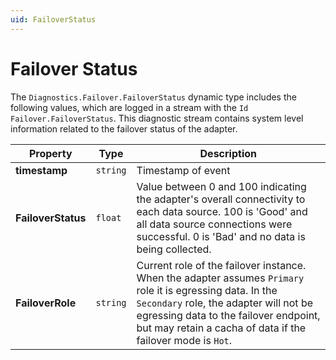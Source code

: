 ```yaml
---
uid: FailoverStatus
---
```


# Failover Status

The `Diagnostics.Failover.FailoverStatus` dynamic type includes the following values, which are logged in a stream with the `Id` `Failover.FailoverStatus`. This diagnostic stream contains system level information related to the failover status of the adapter.

| Property  | Type   | Description                                            |
| --------- | ------ | -------------------------------------------------------|
| **timestamp** | `string` | Timestamp of event                                    |
| **FailoverStatus**  | `float` | Value between 0 and 100 indicating the adapter's overall connectivity to each data source. 100 is 'Good' and all data source connections were successful. 0 is 'Bad' and no data is being collected.|
| **FailoverRole**  | `string` | Current role of the failover instance. When the adapter assumes `Primary` role it is egressing data. In the `Secondary` role, the adapter will not be egressing data to the failover endpoint, but may retain a cacha of data if the failover mode is `Hot`.|